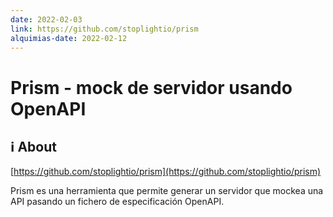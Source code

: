 ```yaml
---
date: 2022-02-03
link: https://github.com/stoplightio/prism
alquimias-date: 2022-02-12
---
```


# Prism - mock de servidor usando OpenAPI

## ℹ️ About

[https://github.com/stoplightio/prism](https://github.com/stoplightio/prism)

Prism es una herramienta que permite generar un servidor que mockea una API pasando un fichero de especificación OpenAPI. 

